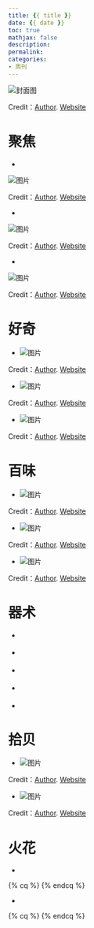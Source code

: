 ```yaml
---
title: {{ title }}
date: {{ date }}
toc: true
mathjax: false
description: 
permalink:
categories:
- 周刊
---
```


![封面图]()

<p class="img-credit">Credit：<a href="#">Author</a>. <a href="#">Website</a></p>

# 聚焦

* []()

![图片]()

<p class="img-credit">Credit：<a href="#">Author</a>. <a href="#">Website</a></p>

* []()

![图片]()

<p class="img-credit">Credit：<a href="#">Author</a>. <a href="#">Website</a></p>



* []()

![图片]()

<p class="img-credit">Credit：<a href="#">Author</a>. <a href="#">Website</a></p>


# 好奇

*  []()
![图片]()

<p class="img-credit">Credit：<a href="#">Author</a>. <a href="#">Website</a></p>



*  []()
![图片]()

<p class="img-credit">Credit：<a href="#">Author</a>. <a href="#">Website</a></p>



*  []()
![图片]()

<p class="img-credit">Credit：<a href="#">Author</a>. <a href="#">Website</a></p>



# 百味

*  []()
![图片]()

<p class="img-credit">Credit：<a href="#">Author</a>. <a href="#">Website</a></p>



*  []()
![图片]()

<p class="img-credit">Credit：<a href="#">Author</a>. <a href="#">Website</a></p>



*  []()
![图片]()

<p class="img-credit">Credit：<a href="#">Author</a>. <a href="#">Website</a></p>



# 器术

*  []()



*  []()



*  []()



*  []()



*  []()



# 拾贝

*  []()
![图片]()

<p class="img-credit">Credit：<a href="#">Author</a>. <a href="#">Website</a></p>



*  []()
![图片]()

<p class="img-credit">Credit：<a href="#">Author</a>. <a href="#">Website</a></p>



# 火花

* []()

{% cq %} {% endcq %}

* []()

{% cq %} {% endcq %}
